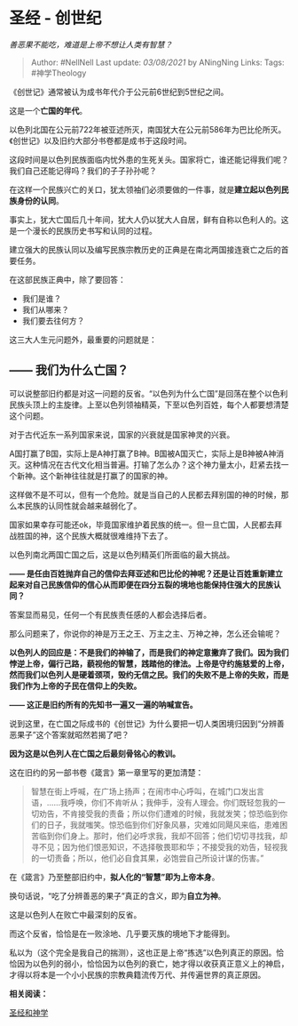 # 圣经 - 创世纪
*善恶果不能吃，难道是上帝不想让人类有智慧？*

> Author: #NellNell 
Last update: *03/08/2021* by ANingNing
Links:
Tags: #神学Theology 


《创世记》通常被认为成书年代介于公元前6世纪到5世纪之间。

这是一个**亡国的年代**。

以色列北国在公元前722年被亚述所灭，南国犹大在公元前586年为巴比伦所灭。《创世记》以及旧约大部分书卷都是成书于这段时间。

这段时间是以色列民族面临内忧外患的生死关头。国家将亡，谁还能记得我们呢？我们自己还能记得吗？我们的子子孙孙呢？

在这样一个民族兴亡的关口，犹太领袖们必须要做的一件事，就是**建立起以色列民族身份的认同**。

事实上，犹大亡国后几十年间，犹大人仍以犹大人自居，鲜有自称以色利人的。这是一个漫长的民族历史书写和认同的过程。

建立强大的民族认同以及编写民族宗教历史的正典是在南北两国接连衰亡之后的首要任务。

在这部民族正典中，除了要回答：

-   我们是谁？
-   我们从哪来？
-   我们要去往何方？

这三大人生元问题外，最重要的问题就是：

## **—— 我们为什么亡国？**

可以说整部旧约都是对这一问题的反省。“以色列为什么亡国”是回荡在整个以色利民族头顶上的主旋律。上至以色列领袖精英，下至以色列百姓，每个人都要想清楚这个问题。

对于古代近东一系列国家来说，国家的兴衰就是国家神灵的兴衰。

A国打赢了B国，实际上是A神打赢了B神。B国被A国灭亡，实际上是B神被A神消灭。这种情况在古代文化相当普遍。打输了怎么办？这个神力量太小，赶紧去找一个新神。这个新神往往就是打赢了的国家的神。

这样做不是不可以，但有一个危险。就是当自己的人民都去拜别国的神的时候，那么本民族的认同性就会越来越弱化了。

国家如果幸存可能还ok，毕竟国家维护着民族的统一。但一旦亡国，人民都去拜战胜国的神，这个民族大概就很难维持下去了。

以色列南北两国亡国之后，这是以色列精英们所面临的最大挑战。

**—— 是任由百姓抛弃自己的信仰去拜亚述和巴比伦的神呢？还是让百姓重新建立起来对自己民族信仰的信心从而即便在四分五裂的境地也能保持住强大的民族认同？**

答案显而易见，任何一个有民族责任感的人都会选择后者。

那么问题来了，你说你的神是万王之王、万主之主、万神之神，怎么还会输呢？

**以色列人的回应是：不是我们的神输了，而是我们的神定意撇弃了我们。因为我们悖逆上帝，偏行己路，藐视他的智慧，践踏他的律法。上帝是守约施慈爱的上帝，然而我们以色列人是硬着颈项，毁约无信之民。我们的失败不是上帝的失败，而是我们作为上帝的子民在信仰上的失败。**

**—— 这正是旧约所有的先知书一遍又一遍的呐喊宣告。**

说到这里，在亡国之际成书的《创世记》为什么要把一切人类困境归因到“分辨善恶果子”这个答案就昭然若揭了吧？

**因为这是以色列人在亡国之后最刻骨铭心的教训。**

这在旧约的另一部书卷《箴言》第一章里写的更加清楚：

> 智慧在街上呼喊，在广场上扬声；在闹市中心呼叫，在城门口发出言语，……我呼唤，你们不肯听从；我伸手，没有人理会。你们既轻忽我的一切劝告，不肯接受我的责备；所以你们遭难的时候，我就发笑；惊恐临到你们的日子，我就嗤笑。惊恐临到你们好象风暴，灾难如同飓风来临，患难困苦临到你们身上。那时，他们必呼求我，我却不回答；他们切切寻找我，却寻不见；因为他们恨恶知识，不选择敬畏耶和华；不接受我的劝告，轻视我的一切责备；所以，他们必自食其果，必饱尝自己所设计谋的伤害。”

在《箴言》乃至整部旧约中，**拟人化的“智慧”即为上帝本身**。

换句话说，“吃了分辨善恶的果子”真正的含义，即为**自立为神**。

这是以色列人在败亡中最深刻的反省。

而这个反省，恰恰是在一败涂地、几乎要灭族的境地下才能得到。

私以为（这个完全是我自己的揣测），这也正是上帝“拣选”以色列真正的原因。恰恰因为以色列的弱小，恰恰因为以色列的衰亡，她才得以收获真正意义上的神启，才得以将本是一个小小民族的宗教典籍流传万代、并传遍世界的真正原因。

  

**相关阅读：**

[圣经和神学](https://www.zhihu.com/collection/313814574)